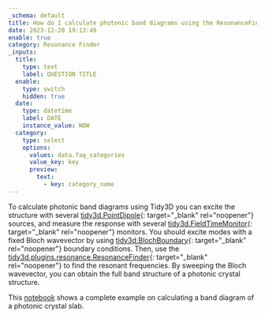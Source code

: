 ```yaml
---
_schema: default
title: How do I calculate photonic band diagrams using the ResonanceFinder?
date: 2023-12-20 19:13:49
enable: true
category: Resonance Finder
_inputs:
  title:
    type: text
    label: QUESTION TITLE
  enable:
    type: switch
    hidden: true
  date:
    type: datetime
    label: DATE
    instance_value: NOW
  category:
    type: select
    options:
      values: data.faq_categories
      value_key: key
      preview:
        text:
          - key: category_name
---
```

To calculate photonic band diagrams using Tidy3D you can excite the structure with several [tidy3d.PointDipole](https://docs.flexcompute.com/projects/tidy3d/en/latest/_autosummary/tidy3d.PointDipole.html){: target="_blank" rel="noopener"} sources, and measure the response with several [tidy3d.FieldTimeMonitor](https://docs.flexcompute.com/projects/tidy3d/en/latest/_autosummary/tidy3d.FieldTimeMonitor.html){: target="_blank" rel="noopener"} monitors. You should excite modes with a fixed Bloch wavevector by using [tidy3d.BlochBoundary](https://docs.flexcompute.com/projects/tidy3d/en/latest/_autosummary/tidy3d.BlochBoundary.html){: target="_blank" rel="noopener"} boundary conditions. Then, use the [tidy3d.plugins.resonance.ResonanceFinder](https://docs.flexcompute.com/projects/tidy3d/en/latest/_autosummary/tidy3d.plugins.resonance.ResonanceFinder.html#tidy3d.plugins.resonance.ResonanceFinder.html){: target="_blank" rel="noopener"} to find the resonant frequencies. By sweeping the Bloch wavevector, you can obtain the full band structure of a photonic crystal structure.

This [notebook](https://www.flexcompute.com/tidy3d/examples/notebooks/Bandstructure/) shows a complete example on calculating a band diagram of a photonic crystal slab.
